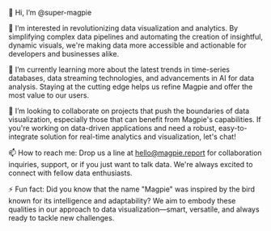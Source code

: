 👋 Hi, I’m @super-magpie

👀 I’m interested in revolutionizing data visualization and analytics. By simplifying complex data pipelines and automating the creation of insightful, dynamic visuals, we're making data more accessible and actionable for developers and businesses alike.

🌱 I’m currently learning more about the latest trends in time-series databases, data streaming technologies, and advancements in AI for data analysis. Staying at the cutting edge helps us refine Magpie and offer the most value to our users.

💞️ I’m looking to collaborate on projects that push the boundaries of data visualization, especially those that can benefit from Magpie's capabilities. If you're working on data-driven applications and need a robust, easy-to-integrate solution for real-time analytics and visualization, let's chat!

📫 How to reach me: Drop us a line at hello@magpie.report for collaboration inquiries, support, or if you just want to talk data. We're always excited to connect with fellow data enthusiasts.

⚡ Fun fact: Did you know that the name "Magpie" was inspired by the bird known for its intelligence and adaptability? We aim to embody these qualities in our approach to data visualization—smart, versatile, and always ready to tackle new challenges.

<!---
super-magpie/super-magpie is a ✨ special ✨ repository because its `README.md` (this file) appears on your GitHub profile.
You can click the Preview link to take a look at your changes.
--->
